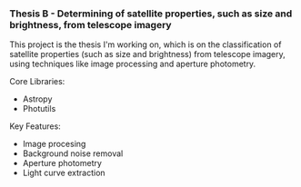 ### Thesis B - Determining of satellite properties, such as size and brightness, from telescope imagery

This project is the thesis I'm working on, which is on the classification of satellite properties (such as size and brightness) from telescope imagery, using techniques like image processing and aperture photometry. 

Core Libraries: 
* Astropy
* Photutils

Key Features: 
* Image procesing
* Background noise removal
* Aperture photometry
* Light curve extraction

